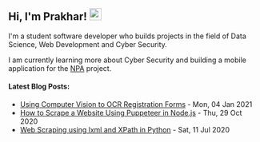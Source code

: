<h2>Hi, I'm Prakhar! <img src="https://github.githubassets.com/images/mona-whisper.gif" height="24" /></h2>

<p> I'm a student software developer who builds projects in the field of Data Science, Web Development and Cyber Security. </p>

I am currently learning more about Cyber Security and building a mobile application for the [NPA](https://github.com/prakhar-ai/npa) project.

<h4> Latest Blog Posts: </h4>

<!--bp-->
- [Using Computer Vision to OCR Registration Forms](https://www.prakharj.me/posts/using-computer-vision-to-ocr-registration-forms/) - Mon, 04 Jan 2021
- [How to Scrape a Website Using Puppeteer in Node.js](https://www.prakharj.me/posts/how-to-scrape-a-website-using-puppeteer-in-node.js/) - Thu, 29 Oct 2020
- [Web Scraping using lxml and XPath in Python](https://www.prakharj.me/posts/web-scraping-with-lxml-and-xpaths-in-python-copy/) - Sat, 11 Jul 2020
